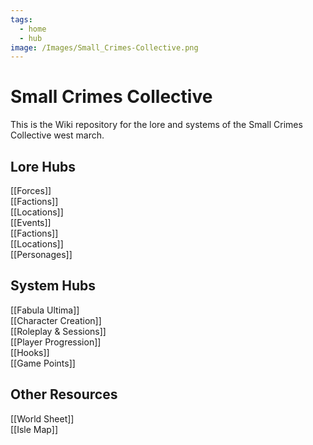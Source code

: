 ```yaml
---
tags:
  - home
  - hub
image: /Images/Small_Crimes-Collective.png
---
```

# Small Crimes Collective
This is the Wiki repository for the lore and systems of the Small Crimes Collective west march.
## Lore Hubs
[[Forces]]  
[[Factions]]  
[[Locations]]  
[[Events]]  
[[Factions]]  
[[Locations]]  
[[Personages]]  
## System Hubs
[[Fabula Ultima]]  
[[Character Creation]]  
[[Roleplay & Sessions]]  
[[Player Progression]]  
[[Hooks]]  
[[Game Points]]  

## Other Resources
[[World Sheet]]  
[[Isle Map]]  